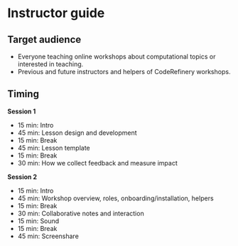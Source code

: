 # Instructor guide


## Target audience

- Everyone teaching online workshops about computational topics or interested in teaching.
- Previous and future instructors and helpers of CodeRefinery workshops.


## Timing

**Session 1**
- 15 min: Intro
- 45 min: Lesson design and development
- 15 min: Break
- 45 min: Lesson template
- 15 min: Break
- 30 min: How we collect feedback and measure impact

**Session 2**
- 15 min: Intro
- 45 min: Workshop overview, roles, onboarding/installation, helpers
- 15 min: Break
- 30 min: Collaborative notes and interaction
- 15 min: Sound
- 15 min: Break
- 45 min: Screenshare
